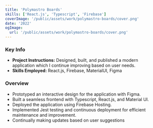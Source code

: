 ```yaml
---
title: 'Polymastro Boards'
skills: ['React.js', 'Typescript', 'Firebase']
coverImage: '/public/assets/work/polymastro-boards/cover.png'
date: '2022'
ogImage:
  url: '/public/assets/work/polymastro-boards/cover.png'
---
```


### Key Info

- **Project Instructions:** Designed, built, and published a modern application
  which I continue improving based on user needs.
- **Skills Employed:** React.js, Firebase, MaterialUI, Figma

### Overview

- Prototyped an interactive design for the application with Figma.
- Built a seamless frontend with Typescript, React.js, and Material UI.
- Deployed the application using Firebase Hosting.
- Implemented Jest testing and continuous deployment for efficient
  maintenance and improvement.
- Continually making updates based on user suggestions

